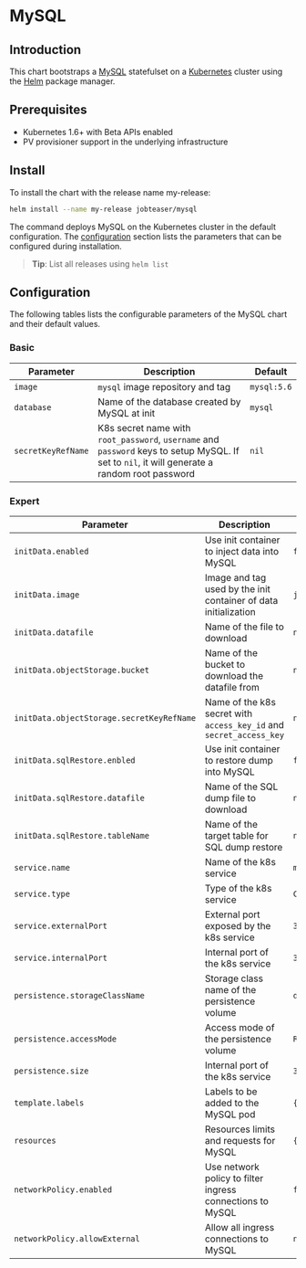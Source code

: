 # MySQL

## Introduction
This chart bootstraps a [MySQL](https://github.com/docker-library/mysql) statefulset on a [Kubernetes](https://kubernetes.io/) cluster using the [Helm](https://helm.sh/) package manager.

## Prerequisites
- Kubernetes 1.6+ with Beta APIs enabled
- PV provisioner support in the underlying infrastructure

## Install
To install the chart with the release name my-release:
```sh
helm install --name my-release jobteaser/mysql
```
The command deploys MySQL on the Kubernetes cluster in the default configuration. The [configuration](#configuration) section lists the parameters that can be configured during installation.
> **Tip**: List all releases using `helm list`


## Configuration
The following tables lists the configurable parameters of the MySQL chart and their default values.

### Basic
| Parameter          | Description                                                                                                                                   | Default     |
| ---                | ---                                                                                                                                           | ---         |
| `image`            | `mysql` image repository and tag                                                                                                              | `mysql:5.6` |
| `database`         | Name of the database created by MySQL at init                                                                                                 | `mysql`     |
| `secretKeyRefName` | K8s secret name with `root_password`, `username` and `password` keys to setup MySQL. If set to `nil`, it will generate a random root password | `nil`       |

### Expert
| Parameter                                 | Description                                                         | Default                   |
| ---                                       | ---                                                                 | ---                       |
| `initData.enabled`                        | Use init container to inject data into MySQL                        | `false`                   |
| `initData.image`                          | Image and tag used by the init container of data initialization     | `jobteaser/awscli:latest` |
| `initData.datafile`                       | Name of the file to download                                        | `nil`                     |
| `initData.objectStorage.bucket`           | Name of the bucket to download the datafile from                    | `nil`                     |
| `initData.objectStorage.secretKeyRefName` | Name of the k8s secret with `access_key_id` and `secret_access_key` | `nil`                     |
| `initData.sqlRestore.enbled`              | Use init container to restore dump into MySQL                       | `false`                   |
| `initData.sqlRestore.datafile`            | Name of the SQL dump file to download                               | `nil`                     |
| `initData.sqlRestore.tableName`           | Name of the target table for SQL dump restore                       | `nil`                     |
| `service.name`                            | Name of the k8s service                                             | `mysql`                   |
| `service.type`                            | Type of the k8s service                                             | `ClusterIP`               |
| `service.externalPort`                    | External port exposed by the k8s service                            | `3306`                    |
| `service.internalPort`                    | Internal port of the k8s service                                    | `3306`                    |
| `persistence.storageClassName`            | Storage class name of the persistence volume                        | `default`                 |
| `persistence.accessMode`                  | Access mode of the persistence volume                               | `ReadWriteOnce`           |
| `persistence.size`                        | Internal port of the k8s service                                    | `3306`                    |
| `template.labels`                         | Labels to be added to the MySQL pod                                 | `{}`                      |
| `resources`                               | Resources limits and requests for MySQL                             | `{}`                      |
| `networkPolicy.enabled`                   | Use network policy to filter ingress connections to MySQL           | `false`                   |
| `networkPolicy.allowExternal`             | Allow all ingress connections to MySQL                              | `nil`                     |
